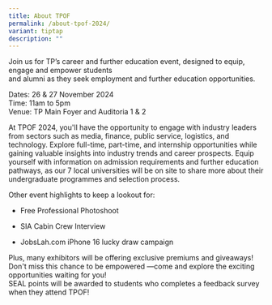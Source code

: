 ```yaml
---
title: About TPOF
permalink: /about-tpof-2024/
variant: tiptap
description: ""
---
```

<p>Join us for TP’s career and further education event, designed to equip,
engage and empower students
<br>and alumni as they seek employment and further education opportunities.</p>
<p></p>
<p>Dates: 26 &amp; 27 November 2024
<br>Time: 11am to 5pm
<br>Venue: TP Main Foyer and Auditoria 1 &amp; 2</p>
<p></p>
<p>At TPOF 2024, you'll have the opportunity to engage with industry leaders
from sectors such as media, finance, public service, logistics, and technology.
Explore full-time, part-time, and internship opportunities while gaining
valuable insights into industry trends and career prospects. Equip yourself
with information on admission requirements and further education pathways,
as our 7 local universities will be on site to share more about their undergraduate
programmes and selection process.
<br>
</p>
<p>Other event highlights to keep a lookout for:</p>
<ul data-tight="true" class="tight">
<li>
<p>Free Professional Photoshoot</p>
</li>
<li>
<p>SIA Cabin Crew Interview</p>
</li>
<li>
<p>JobsLah.com iPhone 16 lucky draw campaign</p>
</li>
</ul>
<p>Plus, many exhibitors will be offering exclusive premiums and giveaways!
Don't miss this chance to be empowered —come and explore the exciting opportunities
waiting for you!
<br>SEAL points will be awarded to students who completes a feedback survey
when they attend TPOF!</p>